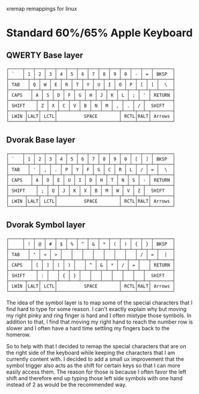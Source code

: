
xremap remappings for linux

# Standard 60%/65% Apple Keyboard 

## QWERTY Base layer

```
┌─────┬───┬───┬───┬───┬───┬───┬───┬───┬───┬───┬───┬───┬───────┐
│ `   │ 1 │ 2 │ 3 │ 4 │ 5 │ 6 │ 7 │ 8 │ 9 │ 0 │ - │ = │ BKSP  │
├─────┴─┬─┴─┬─┴─┬─┴─┬─┴─┬─┴─┬─┴─┬─┴─┬─┴─┬─┴─┬─┴─┬─┴─┬─┴─┬─────┤
│ TAB   │ Q │ W │ E │ R │ T │ Y │ U │ I │ O │ P │ [ │ ] │  \  │
├───────┴┬──┴┬──┴┬──┴┬──┴┬──┴┬──┴┬──┴┬──┴┬──┴┬──┴┬──┴┬──┴─────┤
│ CAPS   │ A │ S │ D │ F │ G │ H │ J │ K │ L │ ; │ ' │ RETURN │
├────────┴─┬─┴─┬─┴─┬─┴─┬─┴─┬─┴─┬─┴─┬─┴─┬─┴─┬─┴─┬─┴─┬─┴────────┤
│ SHIFT    │ Z │ X │ C │ V │ B │ N │ M │ , │ . │ / │  SHIFT   │
├──────┬───┴┬──┴──┬┴───┴───┴───┴───┴───┴──┬┴───┴┬──┴─┬────────┤
│ LWIN │LALT│ LCTL│          SPACE        │ RCTL│RALT│ Arrows │
└──────┴────┴─────┴───────────────────────┴─────┴────┴────────┘
```

## Dvorak Base layer

```
┌─────┬───┬───┬───┬───┬───┬───┬───┬───┬───┬───┬───┬───┬───────┐
│ `   │ 1 │ 2 │ 3 │ 4 │ 5 │ 6 │ 7 │ 8 │ 9 │ 0 │ [ │ ] │ BKSP  │
├─────┴─┬─┴─┬─┴─┬─┴─┬─┴─┬─┴─┬─┴─┬─┴─┬─┴─┬─┴─┬─┴─┬─┴─┬─┴─┬─────┤
│ TAB   │ ' │ , │ . │ P │ Y │ F │ G │ C │ R │ L │ / │ = │  \  │
├───────┴┬──┴┬──┴┬──┴┬──┴┬──┴┬──┴┬──┴┬──┴┬──┴┬──┴┬──┴┬──┴─────┤
│ CAPS   │ A │ O │ E │ U │ I │ D │ H │ T │ N │ S │ - │ RETURN │
├────────┴─┬─┴─┬─┴─┬─┴─┬─┴─┬─┴─┬─┴─┬─┴─┬─┴─┬─┴─┬─┴─┬─┴────────┤
│ SHIFT    │ ; │ Q │ J │ K │ X │ B │ M │ W │ V │ Z │  SHIFT   │
├──────┬───┴┬──┴──┬┴───┴───┴───┴───┴───┴──┬┴───┴┬──┴─┬────────┤
│ LWIN │LALT│ LCTL│          SPACE        │ RCTL│RALT│ Arrows │
└──────┴────┴─────┴───────────────────────┴─────┴────┴────────┘
```

## Dvorak Symbol layer
```
┌─────┬───┬───┬───┬───┬───┬───┬───┬───┬───┬───┬───┬───┬───────┐
│     │ ! │ @ │ # │ $ │ % │ ^ │ & │ * │ ( │ ) │ { │ } │ BKSP  │
├─────┴─┬─┴─┬─┴─┬─┴─┬─┴─┬─┴─┬─┴─┬─┴─┬─┴─┬─┴─┬─┴─┬─┴─┬─┴─┬─────┤
│ TAB   │ " │ < │ > │   │   │   │   │   │   │   │ / │ = │  |  │
├───────┴┬──┴┬──┴┬──┴┬──┴┬──┴┬──┴┬──┴┬──┴┬──┴┬──┴┬──┴┬──┴─────┤
│ CAPS   │ [ │ ] │ ( │ ) │   │ ^ │ & │ * │ / │ = │   │ RETURN │
├────────┴─┬─┴─┬─┴─┬─┴─┬─┴─┬─┴─┬─┴─┬─┴─┬─┴─┬─┴─┬─┴─┬─┴────────┤
│ SHIFT    │ : │   │ { │ } │   │   │   │   │   │   │  SHIFT   │
├──────┬───┴┬──┴──┬┴───┴───┴───┴───┴───┴──┬┴───┴┬──┴─┬────────┤
│ LWIN │LALT│ LCTL│          SPACE        │ RCTL│RALT│ Arrows │
└──────┴────┴─────┴───────────────────────┴─────┴────┴────────┘
```

The idea of the symbol layer is to map some of the special characters that I find hard to type for some reason.
I can't exactly explain why but moving my right pinky and ring finger is hard and I often mistype those symbols. In 
addition to that, I find that moving my right hand to reach the number row is slower and I often have a hard time 
settling my fingers back to the homerow.

So to help with that I decided to remap the special characters that are on the right side of the keyboard while keeping
the characters that I am currently content with. I decided to add a small ux improvement that the symbol trigger also
acts as the shift for certain keys so that I can more easily access them. The reason for those is because I often favor
the left shift and therefore end up typing those left side symbols with one hand instead of 2 as would be the recommended
way.
